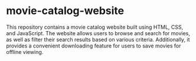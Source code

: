 # movie-catalog-website
This repository contains a movie catalog website built using HTML, CSS, and JavaScript. The website allows users to browse and search for movies, as well as filter their search results based on various criteria. Additionally, it provides a convenient downloading feature for users to save movies for offline viewing.
